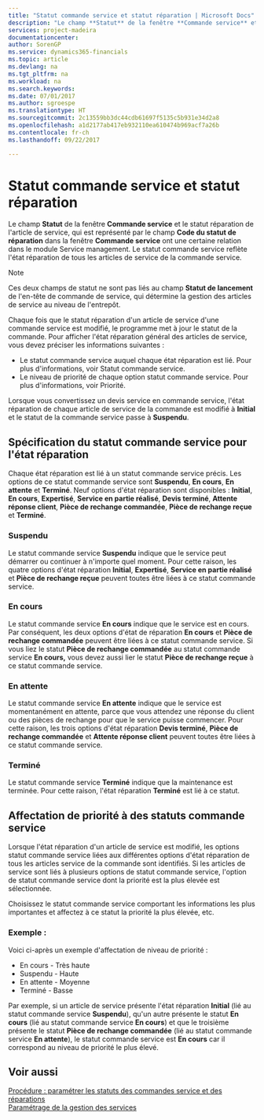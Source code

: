 ```yaml
---
title: "Statut commande service et statut réparation | Microsoft Docs"
description: "Le champ **Statut** de la fenêtre **Commande service** et le statut réparation de l'article de service, qui est représenté par le champ **Code du statut de réparation** dans la fenêtre **Commande service** ont une certaine relation dans le module Service management. Le statut commande service reflète l'état réparation de tous les articles de service de la commande service."
services: project-madeira
documentationcenter: 
author: SorenGP
ms.service: dynamics365-financials
ms.topic: article
ms.devlang: na
ms.tgt_pltfrm: na
ms.workload: na
ms.search.keywords: 
ms.date: 07/01/2017
ms.author: sgroespe
ms.translationtype: HT
ms.sourcegitcommit: 2c13559bb3dc44cdb61697f5135c5b931e34d2a8
ms.openlocfilehash: a1d2177ab417eb932110ea610474b969acf7a26b
ms.contentlocale: fr-ch
ms.lasthandoff: 09/22/2017

---
```

# <a name="service-order-status-and-repair-status"></a>Statut commande service et statut réparation
Le champ **Statut** de la fenêtre **Commande service** et le statut réparation de l'article de service, qui est représenté par le champ **Code du statut de réparation** dans la fenêtre **Commande service** ont une certaine relation dans le module Service management. Le statut commande service reflète l'état réparation de tous les articles de service de la commande service.  
  
> [!NOTE]  
>  Ces deux champs de statut ne sont pas liés au champ **Statut de lancement** de l'en\-tête de commande de service, qui détermine la gestion des articles de service au niveau de l'entrepôt.  
  
 Chaque fois que le statut réparation d'un article de service d'une commande service est modifié, le programme met à jour le statut de la commande. Pour afficher l'état réparation général des articles de service, vous devez préciser les informations suivantes :  
  
* Le statut commande service auquel chaque état réparation est lié. Pour plus d'informations, voir Statut commande service.  
* Le niveau de priorité de chaque option statut commande service. Pour plus d'informations, voir Priorité.  
  
 Lorsque vous convertissez un devis service en commande service, l'état réparation de chaque article de service de la commande est modifié à **Initial** et le statut de la commande service passe à **Suspendu**.  
  
## <a name="specifying-service-order-status-for-repair-status"></a>Spécification du statut commande service pour l'état réparation  
Chaque état réparation est lié à un statut commande service précis. Les options de ce statut commande service sont **Suspendu**, **En cours**, **En attente** et **Terminé**. Neuf options d'état réparation sont disponibles : **Initial**, **En cours**, **Expertisé**, **Service en partie réalisé**, **Devis terminé**, **Attente réponse client**, **Pièce de rechange commandée**, **Pièce de rechange reçue** et **Terminé**.  
  
### <a name="pending"></a>Suspendu  
Le statut commande service **Suspendu** indique que le service peut démarrer ou continuer à n'importe quel moment. Pour cette raison, les quatre options d'état réparation **Initial**, **Expertisé**, **Service en partie réalisé** et **Pièce de rechange reçue** peuvent toutes être liées à ce statut commande service.  
  
### <a name="in-process"></a>En cours  
Le statut commande service **En cours** indique que le service est en cours. Par conséquent, les deux options d'état de réparation **En cours** et **Pièce de rechange commandée** peuvent être liées à ce statut commande service. Si vous liez le statut **Pièce de rechange commandée** au statut commande service **En cours,** vous devez aussi lier le statut **Pièce de rechange reçue** à ce statut commande service.  
  
### <a name="on-hold"></a>En attente  
Le statut commande service **En attente** indique que le service est momentanément en attente, parce que vous attendez une réponse du client ou des pièces de rechange pour que le service puisse commencer. Pour cette raison, les trois options d'état réparation **Devis terminé**, **Pièce de rechange commandée** et **Attente réponse client** peuvent toutes être liées à ce statut commande service.  
  
### <a name="finished"></a>Terminé  
Le statut commande service **Terminé** indique que la maintenance est terminée. Pour cette raison, l'état réparation **Terminé** est lié à ce statut.  
  
## <a name="assigning-priority-to-service-order-status"></a>Affectation de priorité à des statuts commande service  
Lorsque l'état réparation d'un article de service est modifié, les options statut commande service liées aux différentes options d'état réparation de tous les articles service de la commande sont identifiés. Si les articles de service sont liés à plusieurs options de statut commande service, l'option de statut commande service dont la priorité est la plus élevée est sélectionnée.  
  
Choisissez le statut commande service comportant les informations les plus importantes et affectez à ce statut la priorité la plus élevée, etc.  
  
### <a name="example"></a>Exemple :  
Voici ci-après un exemple d'affectation de niveau de priorité :  
  
* En cours - Très haute  
* Suspendu - Haute  
* En attente - Moyenne  
* Terminé - Basse  
  
Par exemple, si un article de service présente l'état réparation **Initial** (lié au statut commande service **Suspendu**), qu'un autre présente le statut **En cours** (lié au statut commande service **En cours**) et que le troisième présente le statut **Pièce de rechange commandée** (lié au statut commande service **En attente**), le statut commande service est **En cours** car il correspond au niveau de priorité le plus élevé.  
  
## <a name="see-also"></a>Voir aussi  
[Procédure : paramétrer les statuts des commandes service et des réparations](service-order-repair-status.md)  
[Paramétrage de la gestion des services](service-setup-service.md)  

